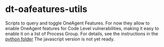# dt-oafeatures-utils
Scripts to query and toggle OneAgent Features. For now they allow to enable OneAgent features for Code Level vulnerabilities, making it easy to enable it on a list of Process Group. 
For details, see the instructions in the [python folder](python/)
The javascript version is not yet ready.
